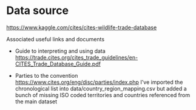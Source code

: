 # Data source

https://www.kaggle.com/cites/cites-wildlife-trade-database

Associated useful links and documents

* Guide to interpreting and using data
https://trade.cites.org/cites_trade_guidelines/en-CITES_Trade_Database_Guide.pdf

* Parties to the convention
https://www.cites.org/eng/disc/parties/index.php
I've imported the chronological list into data/country_region_mapping.csv but added a bunch
of missing ISO coded territories and countries referenced from the main dataset




